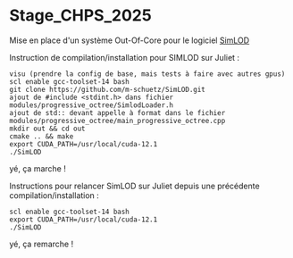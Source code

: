 # Stage_CHPS_2025
Mise en place d'un système Out-Of-Core pour le logiciel [SimLOD](https://github.com/m-schuetz/SimLOD)

Instruction de compilation/installation pour SIMLOD sur Juliet :

 	visu (prendre la config de base, mais tests à faire avec autres gpus)
 	scl enable gcc-toolset-14 bash
	git clone https://github.com/m-schuetz/SimLOD.git
	ajout de #include <stdint.h> dans fichier modules/progressive_octree/SimlodLoader.h
	ajout de std:: devant appelle à format dans le fichier modules/progressive_octree/main_progressive_octree.cpp 
	mkdir out && cd out
	cmake .. && make
	export CUDA_PATH=/usr/local/cuda-12.1
	./SimLOD
yé, ça marche !

Instructions pour relancer SimLOD sur Juliet depuis une précédente compilation/installation :

	scl enable gcc-toolset-14 bash
	export CUDA_PATH=/usr/local/cuda-12.1
	./SimLOD
yé, ça remarche !

